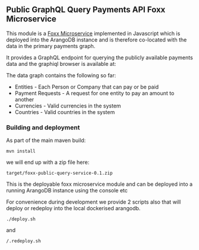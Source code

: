 ## Public GraphQL Query Payments API Foxx Microservice

This module is a [Foxx Microservice](https://www.arangodb.com/docs/stable/foxx.html)
implemented in Javascript which is deployed into the ArangoDB instance and is therefore
co-located with the data in the primary payments graph. 

It provides a GraphQL endpoint for querying the publicly available 
payments data and the graphiql browser is available at:

The data graph contains the following so far:

* Entities - Each Person or Company that can pay or be paid
* Payment Requests - A request for one entity to pay an amount to another
* Currencies - Valid currencies in the system
* Countries - Valid countries in the system

### Building and deployment

As part of the main maven build:

    mvn install

we will end up with a zip file here:

    target/foxx-public-query-service-0.1.zip
    
This is the deployable foxx microservice module and can be deployed into a 
running ArangoDB instance using the console etc

For convenience during development we provide 2 scripts also that will deploy
or redeploy into the local dockerised arangodb.

    ./deploy.sh

and

    /.redeploy.sh    
    